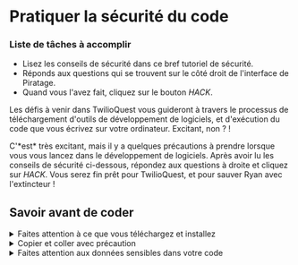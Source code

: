 # Pratiquer la sécurité du code

<div class="aside">
<h3>Liste de tâches à accomplir</h3>
<ul>
  <li>Lisez les conseils de sécurité dans ce bref tutoriel de sécurité.</li>
  <li>Réponds aux questions qui se trouvent sur le côté droit de l'interface de Piratage.</li>
  <li>Quand vous l'avez fait, cliquez sur le bouton <em>HACK</em>.</li>
</ul>
</div>

Les défis à venir dans TwilioQuest vous guideront à travers le processus de téléchargement d'outils de développement de logiciels, et d'exécution du code que vous écrivez sur votre ordinateur. Excitant, non ? !

C'\*est\* très excitant, mais il y a quelques précautions à prendre lorsque vous vous lancez dans le développement de logiciels. Après avoir lu les conseils de sécurité ci-dessous, répondez aux questions à droite et cliquez sur *HACK*. Vous serez fin prêt pour TwilioQuest, et pour sauver Ryan avec l'extincteur !

## Savoir avant de coder

<details>
<summary>Faites attention à ce que vous téléchargez et installez</summary>

Les outils de développement de logiciels et les bibliothèques de logiciels tiers (que vous découvrirez plus tard) ont un accès étendu aux données qui peuvent se trouver sur votre ordinateur ou auxquelles vous accédez via un navigateur web. Veillez à ne télécharger et à n'installer que des logiciels provenant de sources fiables !
</details>

<details>
<summary>Copier et coller avec précaution</summary>

Tous les développeurs copient et collent des exemples de code qu'ils trouvent sur Internet, mais c'est un autre domaine où vous devez faire preuve de prudence. Si vous ne savez pas ce que fait une commande ou un morceau de code particulier, trouvez un mentor ou un professeur de confiance pour poser plus de questions. Lorsque vous exécutez du code, celui-ci peut généralement faire tout ce que vous pouvez faire en tant qu'utilisateur de l'ordinateur (comme accéder à vos fichiers et données personnels).
</details>

<details>
<summary>Faites attention aux données sensibles dans votre code</summary>

Au fur et à mesure de votre progression en tant que développeur de logiciels, vous et votre code rencontrerez divers types de données sensibles. Adresses électroniques, numéros de téléphone et autres détails concernant des personnes (vous-même ou d'autres). Chaque fois que vous travaillez avec des données personnelles dans votre code, pensez à la manière dont ces informations sont stockées et accessibles, et à l'endroit où elles le sont. Stockez-vous des données dans un fichier de code ? Si oui, qui a accès à ce fichier de code ? Peut-il être accidentellement partagé avec d'autres personnes sur [GitHub](https://github.com) ou d'autres systèmes de partage de fichiers ?

En vous posant ces questions lorsque vous traitez des données, vous assurerez votre sécurité et celle de vos utilisateurs.
</details>
